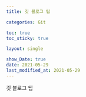 ```yaml
---
title: 깃 블로그 팁

categories: Git

toc: true
toc_sticky: true

layout: single

show_Date: true
date: 2021-05-29
last_modified_at: 2021-05-29
---
```


깃 블로그 팁